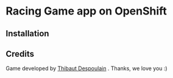 Racing Game app on OpenShift
========================
## Installation

## Credits
Game developed by [Thibaut Despoulain](http://bkcore.com) . Thanks, we love you :)

